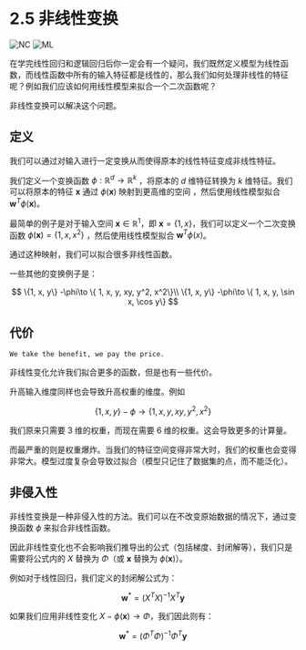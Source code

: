 # 2.5 非线性变换

![NC](https://img.shields.io/badge/LH-Neural%20Compulation-red)
![ML](https://img.shields.io/badge/LH-Machine%20Learning-red)

在学完线性回归和逻辑回归后你一定会有一个疑问，我们既然定义模型为线性函数，而线性函数中所有的输入特征都是线性的，那么我们如何处理非线性的特征呢？例如我们应该如何用线性模型来拟合一个二次函数呢？

非线性变换可以解决这个问题。

## 定义

我们可以通过对输入进行一定变换从而使得原本的线性特征变成非线性特征。

我们定义一个变换函数 $\phi: \mathbb{R}^d \to \mathbb{R}^k$ ，将原本的 $d$ 维特征转换为 $k$ 维特征。我们可以将原本的特征 $\mathbf{x}$ 通过 $\phi(\mathbf{x})$ 映射到更高维的空间 ，然后使用线性模型拟合 $\mathbf{w}^T\phi(\mathbf{x})$。

最简单的例子是对于输入空间 $\mathbf{x}\in \mathbb{R}^1$，即 $\mathbf{x} = \{ 1, x\}$，我们可以定义一个二次变换函数 $\phi(\mathbf{x}) = \{1, x, x^2\}$ ，然后使用线性模型拟合 $\mathbf{w}^T\phi(x)$。

通过这种映射，我们可以拟合很多非线性函数。

一些其他的变换例子是：

$$
\{1, x, y\} -\phi\to \{ 1, x, y, xy, y^2, x^2\}\\
\{1, x, y\} -\phi\to \{ 1, x, y, \sin x, \cos y\}
$$

## 代价

```admonish info title=""
We take the benefit, we pay the price.
```

非线性变化允许我们拟合更多的函数，但是也有一些代价。

升高输入维度同样也会导致升高权重的维度。例如

$$
\{1, x, y\} -\phi\to \{ 1, x, y, xy, y^2, x^2\}
$$

我们原来只需要 3 维的权重，而现在需要 6 维的权重。这会导致更多的计算量。

而最严重的则是权重爆炸。当我们的特征空间变得非常大时，我们的权重也会变得非常大。模型过度复杂会导致过拟合（模型只记住了数据集的点，而不能泛化）。

## 非侵入性

非线性变换是一种非侵入性的方法。我们可以在不改变原始数据的情况下，通过变换函数 $\phi$ 来拟合非线性函数。

因此非线性变化也不会影响我们推导出的公式（包括梯度、封闭解等），我们只是需要将公式内的 $X$ 替换为 $\Phi$（或 $\mathbf{x}$ 替换为 $\phi(\mathbf{x})$）。

例如对于线性回归，我们定义的封闭解公式为：

$$
\mathbf{w}^*=(X^TX)^{-1}X^T\mathbf{y}
$$

如果我们应用非线性变化 $X -\phi(\mathbf{x})\rightarrow\Phi$，我们因此则有：

$$
\mathbf{w}^*=(\Phi^T\Phi)^{-1}\Phi^T\mathbf{y}
$$
